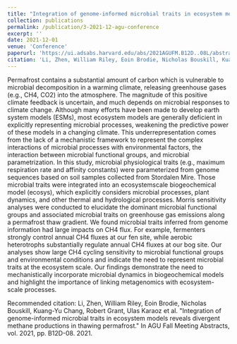 ```yaml
---
title: "Integration of genome-informed microbial traits in ecosystem models reveals divergent methane productions in thawing permafrost"
collection: publications
permalink: /publication/3-2021-12-agu-conference
excerpt: ''
date: 2021-12-01
venue: 'Conference'
paperurl: 'https://ui.adsabs.harvard.edu/abs/2021AGUFM.B12D..08L/abstract'
citation: 'Li, Zhen, William Riley, Eoin Brodie, Nicholas Bouskill, Kuang-Yu Chang, Robert Grant, Ulas Karaoz et al. "Integration of genome-informed microbial traits in ecosystem models reveals divergent methane productions in thawing permafrost." In AGU Fall Meeting Abstracts, vol. 2021, pp. B12D-08. 2021.'
---
```

Permafrost contains a substantial amount of carbon which is vulnerable to microbial decomposition in a warming climate, releasing greenhouse gases (e.g., CH4, CO2) into the atmosphere. The magnitude of this positive climate feedback is uncertain, and much depends on microbial responses to climate change. Although many efforts have been made to develop earth system models (ESMs), most ecosystem models are generally deficient in explicitly representing microbial processes, weakening the predictive power of these models in a changing climate. This underrepresentation comes from the lack of a mechanistic framework to represent the complex interactions of microbial processes with environmental factors, the interaction between microbial functional groups, and microbial parametrization. In this study, microbial physiological traits (e.g., maximum respiration rate and affinity constants) were parameterized from genome sequences based on soil samples collected from Stordalen Mire. Those microbial traits were integrated into an ecosystemscale biogeochemical model (ecosys), which explicitly considers microbial processes, plant dynamics, and other thermal and hydrological processes. Morris sensitivity analyses were conducted to elucidate the dominant microbial functional groups and associated microbial traits on greenhouse gas emissions along a permafrost thaw gradient. We found microbial traits inferred from genome information had large impacts on CH4 flux. For example, fermenters strongly control annual CH4 fluxes at our fen site, while aerobic heterotrophs substantially regulate annual CH4 fluxes at our bog site. Our analyses show large CH4 cycling sensitivity to microbial functional groups and environmental conditions and indicate the need to represent microbial traits at the ecosystem scale. Our findings demonstrate the need to mechanistically incorporate microbial dynamics in biogeochemical models and highlight the importance of linking metagenomics with ecosystem-scale processes.


Recommended citation: Li, Zhen, William Riley, Eoin Brodie, Nicholas Bouskill, Kuang-Yu Chang, Robert Grant, Ulas Karaoz et al. "Integration of genome-informed microbial traits in ecosystem models reveals divergent methane productions in thawing permafrost." In AGU Fall Meeting Abstracts, vol. 2021, pp. B12D-08. 2021.